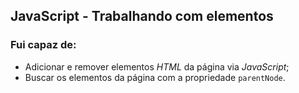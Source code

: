 ## JavaScript - Trabalhando com elementos

### Fui capaz de:

- Adicionar e remover elementos _HTML_ da página via _JavaScript_;
- Buscar os elementos da página com a propriedade `parentNode`.
